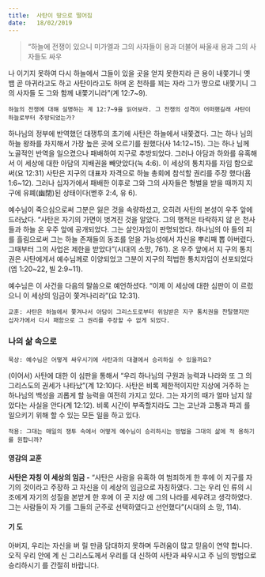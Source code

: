 ```yaml
---
title:  사탄이 땅으로 떨어짐
date:   18/02/2019
---
```


> <p></p>
> “하늘에 전쟁이 있으니 미가엘과 그의 사자들이 용과 더불어 싸울새 용과 그의 사자들도 싸우
  나 이기지 못하여 다시 하늘에서 그들이 있을 곳을 얻지 못한지라 큰 용이 내쫓기니 옛 뱀 곧
  마귀라고도 하고 사탄이라고도 하며 온 천하를 꾀는 자라 그가 땅으로 내쫓기니 그의 사자들
  도 그와 함께 내쫓기니라”(계 12:7~9).

`하늘의 전쟁에 대해 설명하는 계 12:7~9을 읽어보라. 그 전쟁의 성격이 어떠했길래
사탄이 하늘로부터 추방되었는가?`

하나님의 정부에 반역했던 대쟁투의 초기에 사탄은 하늘에서 내쫓겼다. 그는 하나
님의 하늘 왕좌를 차지해서 가장 높은 곳에 오르기를 원했다(사 14:12~15). 그는 하나
님께 노골적인 반역을 일으켰으나 패배하여 지구로 추방되었다. 그러나 아담과 하와를
유혹해서 이 세상에 대한 아담의 지배권을 빼앗았다(눅 4:6). 이 세상의 통치자를 자임
함으로써(요 12:31) 사탄은 지구의 대표자 자격으로 하늘 총회에 참석할 권리를 주장
했다(욥 1:6~12). 그러나 십자가에서 패배한 이후로 그와 그의 사자들은 형벌을 받을
때까지 지구에 유폐(幽閉)된 상태이다(벧후 2:4, 유 6).

예수님이 죽으심으로써 그분은 잃은 것을 속량하셨고, 오히려 사탄의 본성이 우주
앞에 드러났다. “사탄은 자기의 가면이 벗겨진 것을 알았다. 그의 행적은 타락하지 않
은 천사들과 하늘 온 우주 앞에 공개되었다. 그는 살인자임이 판명되었다. 하나님의 아
들의 피를 흘림으로써 그는 하늘 존재들의 동조를 얻을 가능성에서 자신을 뿌리째 뽑
아버렸다. 그때부터 그의 사업은 제한을 받았다”(시대의 소망, 761). 온 우주 앞에서 지
구의 통치권은 사탄에게서 예수님께로 이양되었고 그분이 지구의 적법한 통치자임이
선포되었다(엡 1:20~22, 빌 2:9~11).

예수님은 이 사건을 다음의 말씀으로 예언하셨다. “이제 이 세상에 대한 심판이 이
르렀으니 이 세상의 임금이 쫓겨나리라”(요 12:31).

`교훈: 사탄은 하늘에서 쫓겨나서 아담이 그리스도로부터 위임받은 지구 통치권을
찬탈했지만 십자가에서 다시 패함으로 그 권리를 주장할 수 없게 되었다.`

### 나의 삶 속으로

`묵상: 예수님은 어떻게 싸우시기에 사탄과의 대결에서 승리하실 수 있을까요?`

(이어서) 사탄에 대한 이 심판을 통해서 “우리 하나님의 구원과 능력과 나라와 또 그
의 그리스도의 권세가 나타났”(계 12:10)다. 사탄은 비록 제한적이지만 지상에 거주하
는 하나님의 백성을 괴롭게 할 능력을 여전히 가지고 있다. 그는 자기의 때가 얼마 남지
않았다는 사실을 안다(계 12:12). 비록 시간이 부족할지라도 그는 고난과 고통과 파괴
를 일으키기 위해 할 수 있는 모든 일을 하고 있다.

`적용: 그대는 매일의 쟁투 속에서 어떻게 예수님이 승리하시는 방법을 그대의 삶에 적
용하기를 원합니까?`

#### 영감의 교훈

**사탄은 자칭 이 세상의 임금 -** “사탄은 사람을 유혹하
여 범죄하게 한 후에 이 지구를 자기의 것이라고 주장하
고 자신을 이 세상의 임금으로 자칭하였다. 그는 우리 인
류의 시조에게 자기의 성질을 본받게 한 후에 이 곳 지상
에 그의 나라를 세우려고 생각하였다. 그는 사람들이 자
기를 그들의 군주로 선택하였다고 선언했다”(시대의 소
망, 114).

#### 기 도

아버지, 우리는 자신을 버
릴 만큼 담대하지 못하며
두려움이 많고 믿음이 연약
합니다. 오직 우리 안에 계
신 그리스도께서 우리를 대
신하여 사탄과 싸우시고 주
님의 방법으로 승리하시기
를 간절히 바랍니다.